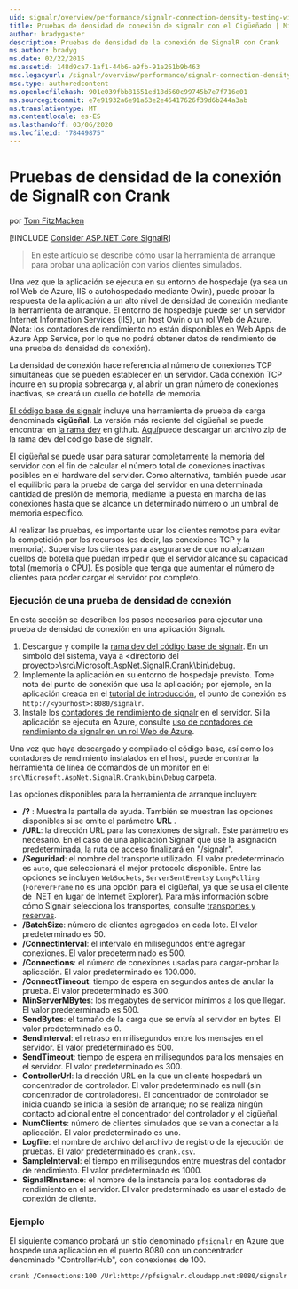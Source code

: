 ```yaml
---
uid: signalr/overview/performance/signalr-connection-density-testing-with-crank
title: Pruebas de densidad de conexión de signalr con el Cigüeñado | Microsoft Docs
author: bradygaster
description: Pruebas de densidad de la conexión de SignalR con Crank
ms.author: bradyg
ms.date: 02/22/2015
ms.assetid: 148d9ca7-1af1-44b6-a9fb-91e261b9b463
msc.legacyurl: /signalr/overview/performance/signalr-connection-density-testing-with-crank
msc.type: authoredcontent
ms.openlocfilehash: 901e039fbb81651ed18d560c99745b7e7f716e01
ms.sourcegitcommit: e7e91932a6e91a63e2e46417626f39d6b244a3ab
ms.translationtype: MT
ms.contentlocale: es-ES
ms.lasthandoff: 03/06/2020
ms.locfileid: "78449875"
---
```

# <a name="signalr-connection-density-testing-with-crank"></a>Pruebas de densidad de la conexión de SignalR con Crank

por [Tom FitzMacken](https://github.com/tfitzmac)

[!INCLUDE [Consider ASP.NET Core SignalR](~/includes/signalr/signalr-version-disambiguation.md)]

> En este artículo se describe cómo usar la herramienta de arranque para probar una aplicación con varios clientes simulados.

Una vez que la aplicación se ejecuta en su entorno de hospedaje (ya sea un rol Web de Azure, IIS o autohospedado mediante Owin), puede probar la respuesta de la aplicación a un alto nivel de densidad de conexión mediante la herramienta de arranque. El entorno de hospedaje puede ser un servidor Internet Information Services (IIS), un host Owin o un rol Web de Azure. (Nota: los contadores de rendimiento no están disponibles en Web Apps de Azure App Service, por lo que no podrá obtener datos de rendimiento de una prueba de densidad de conexión).

La densidad de conexión hace referencia al número de conexiones TCP simultáneas que se pueden establecer en un servidor. Cada conexión TCP incurre en su propia sobrecarga y, al abrir un gran número de conexiones inactivas, se creará un cuello de botella de memoria.

[El código base de signalr](https://github.com/signalr/signalr) incluye una herramienta de prueba de carga denominada **cigüeñal**. La versión más reciente del cigüeñal se puede encontrar en [la rama dev](https://github.com/SignalR/signalr/tree/dev) en github. [Aquí](https://github.com/SignalR/SignalR/archive/dev.zip)puede descargar un archivo zip de la rama dev del código base de signalr.

El cigüeñal se puede usar para saturar completamente la memoria del servidor con el fin de calcular el número total de conexiones inactivas posibles en el hardware del servidor. Como alternativa, también puede usar el equilibrio para la prueba de carga del servidor en una determinada cantidad de presión de memoria, mediante la puesta en marcha de las conexiones hasta que se alcance un determinado número o un umbral de memoria específico.

Al realizar las pruebas, es importante usar los clientes remotos para evitar la competición por los recursos (es decir, las conexiones TCP y la memoria). Supervise los clientes para asegurarse de que no alcanzan cuellos de botella que puedan impedir que el servidor alcance su capacidad total (memoria o CPU). Es posible que tenga que aumentar el número de clientes para poder cargar el servidor por completo.

### <a name="running-a-connection-density-test"></a>Ejecución de una prueba de densidad de conexión

En esta sección se describen los pasos necesarios para ejecutar una prueba de densidad de conexión en una aplicación Signalr.

1. Descargue y compile la [rama dev del código base de signalr](https://github.com/SignalR/SignalR/archive/dev.zip). En un símbolo del sistema, vaya a &lt;directorio del proyecto&gt;\src\Microsoft.AspNet.SignalR.Crank\bin\debug.
2. Implemente la aplicación en su entorno de hospedaje previsto. Tome nota del punto de conexión que usa la aplicación; por ejemplo, en la aplicación creada en el [tutorial de introducción](../getting-started/tutorial-getting-started-with-signalr.md), el punto de conexión es `http://<yourhost>:8080/signalr`.
3. Instale los [contadores de rendimiento de signalr](signalr-performance.md#perfcounters) en el servidor. Si la aplicación se ejecuta en Azure, consulte [uso de contadores de rendimiento de signalr en un rol Web de Azure](using-signalr-performance-counters-in-an-azure-web-role.md).

Una vez que haya descargado y compilado el código base, así como los contadores de rendimiento instalados en el host, puede encontrar la herramienta de línea de comandos de un monitor en el `src\Microsoft.AspNet.SignalR.Crank\bin\Debug` carpeta.

Las opciones disponibles para la herramienta de arranque incluyen:

- **/?** : Muestra la pantalla de ayuda. También se muestran las opciones disponibles si se omite el parámetro **URL** .
- **/URL**: la dirección URL para las conexiones de signalr. Este parámetro es necesario. En el caso de una aplicación Signalr que use la asignación predeterminada, la ruta de acceso finalizará en "/signalr".
- **/Seguridad**: el nombre del transporte utilizado. El valor predeterminado es `auto`, que seleccionará el mejor protocolo disponible. Entre las opciones se incluyen `WebSockets`, `ServerSentEvents`y `LongPolling` (`ForeverFrame` no es una opción para el cigüeñal, ya que se usa el cliente de .NET en lugar de Internet Explorer). Para más información sobre cómo Signalr selecciona los transportes, consulte [transportes y reservas](../getting-started/introduction-to-signalr.md#transports).
- **/BatchSize**: número de clientes agregados en cada lote. El valor predeterminado es 50.
- **/ConnectInterval**: el intervalo en milisegundos entre agregar conexiones. El valor predeterminado es 500.
- **/Connections**: el número de conexiones usadas para cargar-probar la aplicación. El valor predeterminado es 100.000.
- **/ConnectTimeout**: tiempo de espera en segundos antes de anular la prueba. El valor predeterminado es 300.
- **MinServerMBytes**: los megabytes de servidor mínimos a los que llegar. El valor predeterminado es 500.
- **SendBytes**: el tamaño de la carga que se envía al servidor en bytes. El valor predeterminado es 0.
- **SendInterval**: el retraso en milisegundos entre los mensajes en el servidor. El valor predeterminado es 500.
- **SendTimeout**: tiempo de espera en milisegundos para los mensajes en el servidor. El valor predeterminado es 300.
- **ControllerUrl**: la dirección URL en la que un cliente hospedará un concentrador de controlador. El valor predeterminado es null (sin concentrador de controladores). El concentrador de controlador se inicia cuando se inicia la sesión de arranque; no se realiza ningún contacto adicional entre el concentrador del controlador y el cigüeñal.
- **NumClients**: número de clientes simulados que se van a conectar a la aplicación. El valor predeterminado es uno.
- **Logfile**: el nombre de archivo del archivo de registro de la ejecución de pruebas. El valor predeterminado es `crank.csv`.
- **SampleInterval**: el tiempo en milisegundos entre muestras del contador de rendimiento. El valor predeterminado es 1000.
- **SignalRInstance**: el nombre de la instancia para los contadores de rendimiento en el servidor. El valor predeterminado es usar el estado de conexión de cliente.

### <a name="example"></a>Ejemplo

El siguiente comando probará un sitio denominado `pfsignalr` en Azure que hospede una aplicación en el puerto 8080 con un concentrador denominado "ControllerHub", con conexiones de 100.

`crank /Connections:100 /Url:http://pfsignalr.cloudapp.net:8080/signalr`
